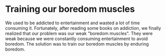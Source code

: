 # Training our boredom muscles  

We used to be addicted to entertainment and wasted a lot of time consuming it. Fortunately, after reading some books on addiction, we finally realized that our problem was our weak "boredom muscles". They were weak because we were constantly consuming entertainment to avoid boredom. The solution was to train our boredom muscles by enduring boredom.  
